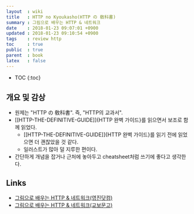 ```yaml
---
layout  : wiki
title   : HTTP no Kyoukasho(HTTP の 敎科書)
summary : 그림으로 배우는 HTTP & 네트워크
date    : 2018-01-23 09:07:01 +0900
updated : 2018-01-23 09:10:54 +0900
tags    : review http
toc     : true
public  : true
parent  : book
latex   : false
---
```

* TOC
{:toc}

## 개요 및 감상

* 원제는 "HTTP の 敎科書". 즉, "HTTP의 교과서".
* [[HTTP-THE-DEFINITIVE-GUIDE]]{HTTP 완벽 가이드}를 읽으면서 보조로 함께 읽었다.
    * [[HTTP-THE-DEFINITIVE-GUIDE]]{HTTP 완벽 가이드}를 읽기 전에 읽었으면 더 괜찮았을 것 같다.
    * 일러스트가 많아 덜 지루한 편이다.
* 간단하게 개념을 잡거나 근처에 놓아두고 cheatsheet처럼 쓰기에 좋다고 생각한다.

## Links

* [그림으로 배우는 HTTP & 네트워크(영진닷컴)](http://www.youngjin.com/book/book_detail.asp?prod_cd=9788931447897&seq=5470&cate_cd=1&child_cate_cd=10&goPage=1&orderByCd=1&searchType=Y&keyword1=%B1%D7%B8%B2%C0%B8%B7%CE%20%B9%E8%BF%EC%B4%C2%20http )
* [그림으로 배우는 HTTP & 네트워크(교보문고)](http://www.kyobobook.co.kr/product/detailViewKor.laf?barcode=9788931447897 )
